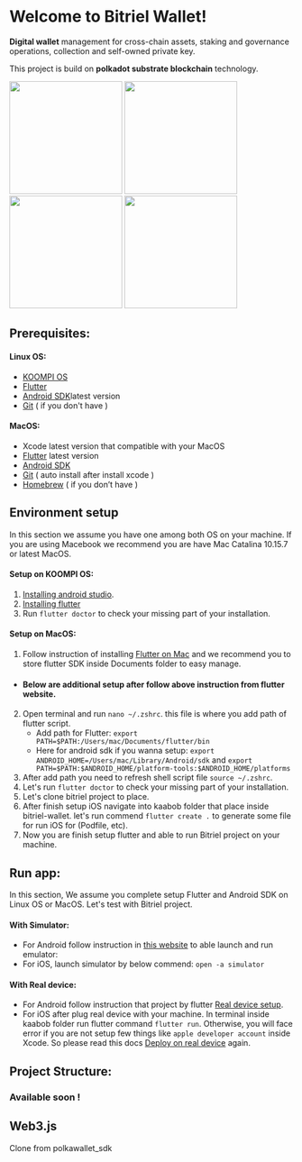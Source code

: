 # Welcome to Bitriel Wallet!

**Digital wallet** management for cross-chain assets, staking and governance operations, collection and self-owned private key.

This project is build on **polkadot substrate blockchain** technology. 

<img src="flutter_01.png" width="200"> <img src="flutter_02.png" width="200">
<img src="flutter_03.png" width="200"> <img src="flutter_04.png" width="200">
## Prerequisites:

#### Linux OS: 
- [KOOMPI OS](https://dev.koompi.org/iso/)
-   [Flutter](https://flutter.dev/docs/get-started/install) 
-  [Android SDK](https://developer.android.com/android-studio/download)latest version 
-   [Git](https://git-scm.com/) ( if you don't have )
#### MacOS: 
-   Xcode latest version that compatible with your MacOS
-   [Flutter](https://flutter.dev/docs/get-started/install) latest version 
-  [Android SDK](https://developer.android.com/android-studio/download)
-   [Git](https://git-scm.com/) ( auto install after install xcode )
-   [Homebrew](https://brew.sh) ( if you don’t have ) 


## Environment setup

In this section we assume you have one among both OS on your machine. If you are using Macebook we recommend you are have Mac Catalina 10.15.7 or latest MacOS.
#### Setup on KOOMPI OS:
1. [Installing android studio](https://medium.com/koompi/installing-android-studio-on-koompi-os-86aa5b6b199c).
2. [Installing flutter](https://medium.com/@condaveat/installing-flutter-in-koompi-os-82428bdb493b)
3. Run ```flutter doctor``` to check your missing part of your installation.

#### Setup on MacOS:

1. Follow instruction of installing [Flutter on Mac](https://flutter.dev/docs/get-started/install) and we recommend you to store flutter SDK inside Documents folder to easy manage.
- #### Below are additional setup after follow above instruction from flutter website.

2. Open terminal and run ```nano ~/.zshrc```. this file is where you add path of flutter script.
	- Add path for Flutter:
	```export PATH=$PATH:/Users/mac/Documents/flutter/bin```
	- Here for android sdk if you wanna setup:
	```export ANDROID_HOME=/Users/mac/Library/Android/sdk``` and 
	```export PATH=$PATH:$ANDROID_HOME/platform-tools:$ANDROID_HOME/platforms```
3. After add path you need to refresh shell script file ```source ~/.zshrc```.
4. Let's run ```flutter doctor``` to check your missing part of your installation.
5. Let's clone bitriel project to place.
6. After finish setup iOS navigate into kaabob folder that place inside bitriel-wallet. let's run commend ```flutter create .``` to generate some file for run iOS for (Podfile, etc).
7. Now you are finish setup flutter and able to run Bitriel project on your machine.
## Run app:
In this section, We assume you complete setup Flutter and Android SDK on Linux OS or MacOS. Let's test with Bitriel project.

#### With Simulator:
- For Android follow instruction in [this website](https://flutter.dev/docs/get-started/install/macos#set-up-the-android-emulator) to able launch and run emulator:
- For iOS, launch simulator by below commend:
```open -a simulator```

#### With Real device:
- For Android follow instruction that project by flutter [Real device setup](https://flutter-examples.com/run-test-flutter-apps-directly-on-real-android-device/).
- For iOS after plug real device with your machine. In terminal inside kaabob folder run flutter command ```flutter run```. Otherwise, you will face error if you are not setup few things like ```apple developer account``` inside Xcode. So please read this docs [Deploy on real device](https://flutter.dev/docs/get-started/install/macos#deploy-to-ios-devices) again.
## Project Structure:

### Available soon !

## Web3.js
Clone from polkawallet_sdk
